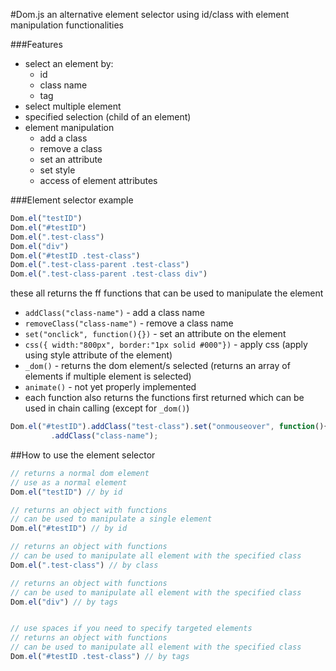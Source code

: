 #Dom.js
an alternative element selector using id/class with element manipulation functionalities

###Features
* select an element by:
   * id
   * class name
   * tag
* select multiple element
* specified selection (child of an element)
* element manipulation
   * add a class
   * remove a class
   * set an attribute
   * set style
   * access of element attributes

###Element selector example
```javascript
Dom.el("testID")
Dom.el("#testID")
Dom.el(".test-class")
Dom.el("div")
Dom.el("#testID .test-class")
Dom.el(".test-class-parent .test-class") 
Dom.el(".test-class-parent .test-class div") 
```
these all returns the ff functions that can be used to manipulate the element
* `addClass("class-name")` - add a class name
* `removeClass("class-name")` - remove a class name
* `set("onclick", function(){})` - set an attribute on the element
* `css({ width:"800px", border:"1px solid #000"})` - apply css (apply using style attribute of the element)
* `_dom()` - returns the dom element/s selected (returns an array of elements if multiple element is selected)
* `animate()` - not yet properly implemented
* each function also returns the functions first returned which can be used in chain calling (except for `_dom()`)

```javascript
Dom.el("#testID").addClass("test-class").set("onmouseover", function(){}).css({ background: "#000"})
         .addClass("class-name");
```
##How to use the element selector
```javascript
// returns a normal dom element
// use as a normal element
Dom.el("testID") // by id

// returns an object with functions
// can be used to manipulate a single element
Dom.el("#testID") // by id

// returns an object with functions
// can be used to manipulate all element with the specified class
Dom.el(".test-class") // by class

// returns an object with functions
// can be used to manipulate all element with the specified class
Dom.el("div") // by tags


// use spaces if you need to specify targeted elements
// returns an object with functions
// can be used to manipulate all element with the specified class
Dom.el("#testID .test-class") // by tags

```